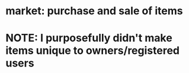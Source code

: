 # market: purchase and sale of items

# NOTE: I purposefully didn't make items unique to owners/registered users
